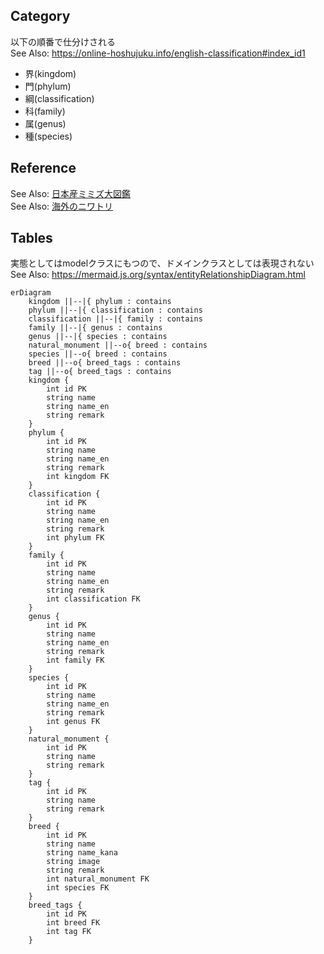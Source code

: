 ## Category
以下の順番で仕分けされる  
See Also: https://online-hoshujuku.info/english-classification#index_id1
- 界(kingdom)
- 門(phylum)
- 綱(classification)
- 科(family)
- 属(genus)
- 種(species)

## Reference
See Also: [日本産ミミズ大図鑑](https://japanese-mimizu.jimdofree.com/%E3%83%9F%E3%83%9F%E3%82%BA%E3%81%AE%E5%88%86%E9%A1%9E/)  
See Also: [海外のニワトリ](https://en.wikipedia.org/w/index.php?title=Category:Chicken_breeds&from=B)

## Tables
実態としてはmodelクラスにもつので、ドメインクラスとしては表現されない  
See Also: https://mermaid.js.org/syntax/entityRelationshipDiagram.html
```mermaid
erDiagram
    kingdom ||--|{ phylum : contains
    phylum ||--|{ classification : contains
    classification ||--|{ family : contains
    family ||--|{ genus : contains
    genus ||--|{ species : contains
    natural_monument ||--o{ breed : contains
    species ||--o{ breed : contains
    breed ||--o{ breed_tags : contains
    tag ||--o{ breed_tags : contains
    kingdom {
        int id PK
        string name
        string name_en
        string remark
    }
    phylum {
        int id PK
        string name
        string name_en
        string remark
        int kingdom FK
    }
    classification {
        int id PK
        string name
        string name_en
        string remark
        int phylum FK
    }
    family {
        int id PK
        string name
        string name_en
        string remark
        int classification FK
    }
    genus {
        int id PK
        string name
        string name_en
        string remark
        int family FK
    }
    species {
        int id PK
        string name
        string name_en
        string remark
        int genus FK
    }
    natural_monument {
        int id PK
        string name
        string remark
    }
    tag {
        int id PK
        string name
        string remark
    }
    breed {
        int id PK
        string name
        string name_kana
        string image
        string remark
        int natural_monument FK
        int species FK
    }
    breed_tags {
        int id PK
        int breed FK
        int tag FK
    }
```
